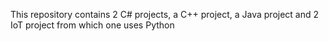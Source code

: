 This repository contains 2 C# projects, a C++ project, a Java project and 2 IoT project from which one uses Python
